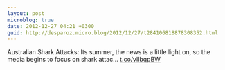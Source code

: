```yaml
---
layout: post
microblog: true
date: 2012-12-27 04:21 +0300
guid: http://desparoz.micro.blog/2012/12/27/t284106818878308352.html
---
```

Australian Shark Attacks: Its summer, the news is a little light on, so the media begins to focus on shark attac... [t.co/vIlbqpBW](http://t.co/vIlbqpBW)

